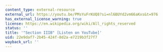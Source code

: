 ```yaml
---
content_type: external-resource
external_url: https://youtu.be/PMsYuFrKUQ8?si=nl6BUYd2vm66aKxs&t=976
has_external_license_warning: true
license: https://en.wikipedia.org/wiki/All_rights_reserved
status: ''
title: '"Section IIIB" [Listen on YouTube]'
uid: 22e9daf7-2b45-424f-8d2a-e7219b3f27f7
wayback_url: ''
---
```


